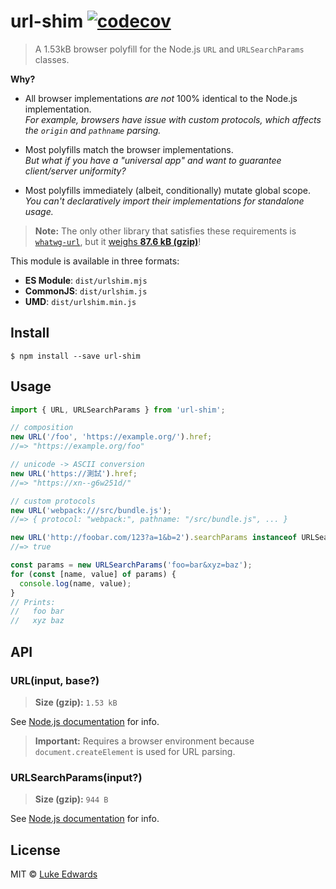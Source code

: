 # url-shim [![codecov](https://badgen.now.sh/codecov/c/github/lukeed/url-shim)](https://codecov.io/gh/lukeed/url-shim)

> A 1.53kB browser polyfill for the Node.js `URL` and `URLSearchParams` classes.

**Why?**

* All browser implementations *are not* 100% identical to the Node.js implementation.<br>
_For example, browsers have issue with custom protocols, which affects the `origin` and `pathname` parsing._

* Most polyfills match the browser implementations.<br>
_But what if you have a "universal app" and want to guarantee client/server uniformity?_

* Most polyfills immediately (albeit, conditionally) mutate global scope.<br>
_You can't declaratively import their implementations for standalone usage._

> **Note:** The only other library that satisfies these requirements is [`whatwg-url`](https://github.com/jsdom/whatwg-url), but it [weighs **87.6 kB (gzip)**](https://bundlephobia.com/result?p=whatwg-url@7.1.0)!

This module is available in three formats:

* **ES Module**: `dist/urlshim.mjs`
* **CommonJS**: `dist/urlshim.js`
* **UMD**: `dist/urlshim.min.js`


## Install

```
$ npm install --save url-shim
```


## Usage

```js
import { URL, URLSearchParams } from 'url-shim';

// composition
new URL('/foo', 'https://example.org/').href;
//=> "https://example.org/foo"

// unicode -> ASCII conversion
new URL('https://測試').href;
//=> "https://xn--g6w251d/"

// custom protocols
new URL('webpack:///src/bundle.js');
//=> { protocol: "webpack:", pathname: "/src/bundle.js", ... }

new URL('http://foobar.com/123?a=1&b=2').searchParams instanceof URLSearchParams;
//=> true

const params = new URLSearchParams('foo=bar&xyz=baz');
for (const [name, value] of params) {
  console.log(name, value);
}
// Prints:
//   foo bar
//   xyz baz
```

## API

### URL(input, base?)
> **Size (gzip):** `1.53 kB`

See [Node.js documentation](https://nodejs.org/dist/latest-v12.x/docs/api/url.html#url_class_url) for info.

> **Important:** Requires a browser environment because `document.createElement` is used for URL parsing.

### URLSearchParams(input?)
> **Size (gzip):** `944 B`

See [Node.js documentation](https://nodejs.org/dist/latest-v12.x/docs/api/url.html#url_class_urlsearchparams) for info.


## License

MIT © [Luke Edwards](https://lukeed.com)
